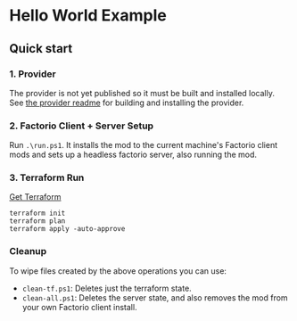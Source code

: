 # Hello World Example

## Quick start

### 1. Provider

The provider is not yet published so it must be built and installed locally. See [the provider readme](../../provider/README.md) for building and installing the provider.

### 2. Factorio Client + Server Setup

Run `.\run.ps1`. It installs the mod to the current machine's Factorio client mods and sets up a headless factorio server, also running the mod.

### 3. Terraform Run

[Get Terraform](https://www.terraform.io/downloads.html)

```
terraform init
terraform plan
terraform apply -auto-approve
```

### Cleanup

To wipe files created by the above operations you can use:

- `clean-tf.ps1`: Deletes just the terraform state.
- `clean-all.ps1`: Deletes the server state, and also removes the mod from your own Factorio client install.
